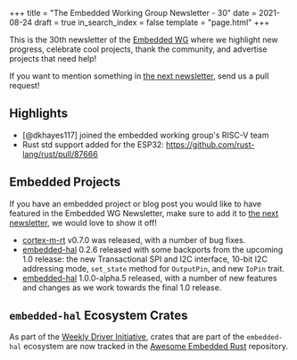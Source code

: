 +++
title = "The Embedded Working Group Newsletter - 30"
date = 2021-08-24
draft = true
in_search_index = false
template = "page.html"
+++

<!-- TODO before release set `draft` to `false` and `in_search_index` to `true` -->

This is the 30th newsletter of the [Embedded WG] where we highlight new progress, celebrate cool projects, thank the community, and advertise projects that need help!

[Embedded WG]: https://github.com/rust-embedded/wg

<!-- TODO uncomment -->

<!-- Discuss on [#rust-embedded:matrix.org], [users.rust-lang.org], [on twitter], or [on reddit]! -->

<!-- [#rust-embedded:matrix.org]: https://matrix.to/#/#rust-embedded:matrix.org -->
<!-- [users.rust-lang.org]: https://example.org/#TODO -->
<!-- [on twitter]: https://example.org/#TODO -->
<!-- [on reddit]: https://example.org/#TODO -->

<!-- more -->

If you want to mention something in [the next newsletter], send us a pull request!

<!-- TODO before release add the next template! -->

[the next newsletter]: https://github.com/rust-embedded/blog/edit/master/content/${TODO}.md

## Highlights

<!--
TODO Add news related to embedded Rust that are not about new crates releases here. Things that go here include:

    * Blog Posts
    * Proof of concepts
    * Product releases
    * Upstream changes/releases
-->

- [@dkhayes117] joined the embedded working group's RISC-V team
- Rust std support added for the ESP32: https://github.com/rust-lang/rust/pull/87666

## Embedded Projects

<!--
TODO Add news about embedded projects here. Things that
go here include:

    * New crates
    * New releases of existing crates
    * Embedded Application releases
-->

If you have an embedded project or blog post you would like to have featured in the Embedded WG Newsletter, make sure to add it to [the next newsletter], we would love to show it off!

- [cortex-m-rt] v0.7.0 was released, with a number of bug fixes.
- [embedded-hal] 0.2.6 released with some backports from the upcoming 1.0
    release: the new Transactional SPI and I2C interface, 10-bit I2C addressing
    mode, `set_state` method for `OutputPin`, and new `IoPin` trait.
- [embedded-hal] 1.0.0-alpha.5 released, with a number of new features and
    changes as we work towards the final 1.0 release.

<!-- LINK SECTION FOR HIGHLIGHTS AND EMBEDDED PROJECTS -->

<!--
TODO: Put all markdown links here for User names. Prefer
Github usernames, twitter handles, or blog URLs. If you
are submitting for yourself, please choose whatever link
you would like for yourself.
-->
[dkhayes117]: https://github.com/dkhayes117
[cortex-m-rt]: https://crates.io/crates/cortex-m-rt
[embedded-hal]: https://crates.io/crates/embedded-hal

<!--
TODO: Put all links for content here.
-->
[embedded-foo 1.0.0 released]: https://example.com/blog/...

## `embedded-hal` Ecosystem Crates

As part of the [Weekly Driver Initiative], crates that are part of the `embedded-hal` ecosystem are now tracked in the [Awesome Embedded Rust] repository.

[Awesome Embedded Rust]: https://github.com/rust-embedded/awesome-embedded-rust
[Weekly Driver Initiative]: https://github.com/rust-embedded/wg/issues/39
